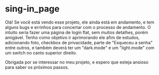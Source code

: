 # sing-in_page
Olá! Se você está vendo esse projeto, ele ainda está em andamento, e tem alguns bugs e errinhos para concertar com o processo de andamento.
O intuito seria fazer uma  página de login flat, sem muitos detalhes, porém amigável. Tenho como objetivo ir aprimorando ele afim de estudos, adicionando foto, checkbox de privacidade, parte de "Esqueceu a senha" entre outros, e também deverá ter um "dark.mode" e um "light.mode" com um switch no canto superior direito.

Obrigada por se interessar no meu projeto, e espero que esteja ansioso para saber os próximos passos.
